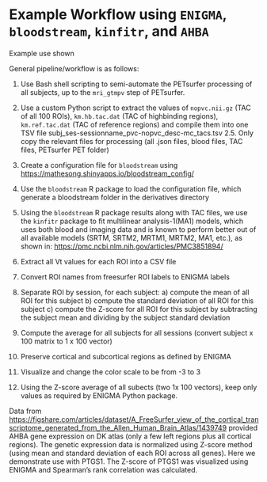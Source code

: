 # Example Workflow using `ENIGMA`, `bloodstream`, `kinfitr`, and `AHBA`

Example use shown

General pipeline/workflow is as follows:
 
1. Use Bash shell scripting to semi-automate the PETsurfer processing of all subjects, up to the `mri_gtmpv` step of PETsurfer. 
2. Use a custom Python script to extract the values of `nopvc.nii.gz` (TAC of all 100 ROIs), `km.hb.tac.dat` (TAC of highbinding regions), `km.ref.tac.dat` (TAC of reference regions) and compile them into one TSV file subj_ses-sessionname_pvc-nopvc_desc-mc_tacs.tsv 
2.5. Only copy the relevant files for processing (all .json files, blood files, TAC files, PETsurfer PET folder)
3. Create a configuration file for `bloodstream` using https://mathesong.shinyapps.io/bloodstream_config/ 
4. Use the `bloodstream` R package to load the configuration file, which generate a bloodstream folder in the derivatives directory 
5. Using the `bloodstream` R package results along with TAC files, we use the `kinfitr` package to fit multilinear analysis-1(MA1) models, which uses both blood and imaging data and is known to perform better out of all available models (SRTM, SRTM2, MRTM1, MRTM2, MA1, etc.), as shown in: https://pmc.ncbi.nlm.nih.gov/articles/PMC3851894/

6. Extract all Vt values for each ROI into a CSV file
7. Convert ROI names from freesurfer ROI labels to ENIGMA labels
8. Separate ROI by session, for each subject: 
a) compute the mean of all ROI for this subject
b) compute the standard deviation of all ROI for this subject
c) compute the Z-score for all ROI for this subject by subtracting the subject mean and dividing by the subject standard deviation
9. Compute the average for all subjects for all sessions (convert subject x 100 matrix to 1 x 100 vector)
10. Preserve cortical and subcortical regions as defined by ENIGMA
11. Visualize and change the color scale to be from -3 to 3 

12. Using the Z-score average of all subects (two 1x 100 vectors), keep only values as required by ENIGMA Python package. 

Data from https://figshare.com/articles/dataset/A_FreeSurfer_view_of_the_cortical_transcriptome_generated_from_the_Allen_Human_Brain_Atlas/1439749  provided AHBA gene expression on DK atlas (only a few left regions plus all cortical regions). The genetic expression data is normalized using Z-score method (using mean and standard deviation of each ROI across all genes). Here we demonstrate use with PTGS1.
The Z-score of PTGS1 was visualized using ENIGMA and Spearman’s rank correlation was calculated.
